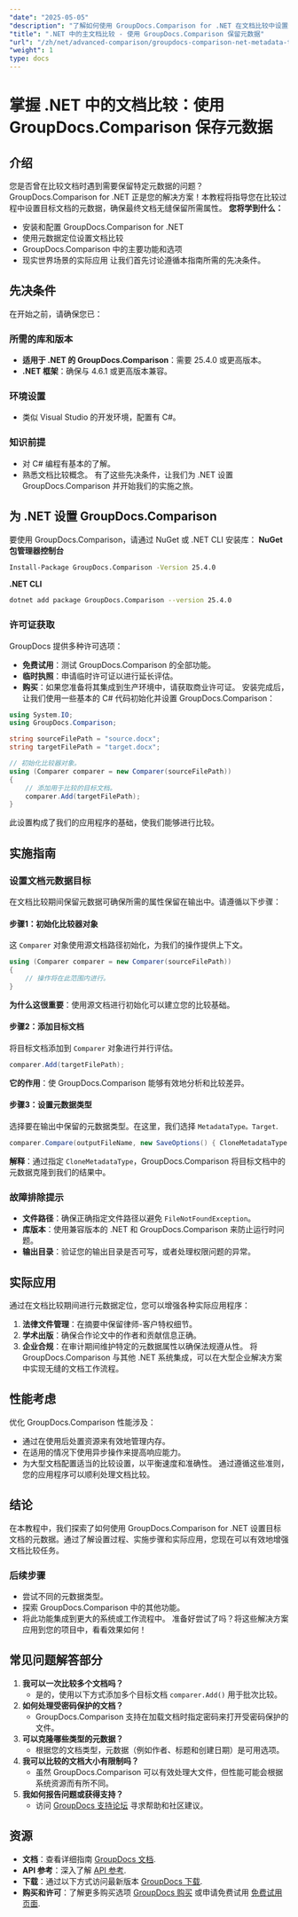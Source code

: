 ```yaml
---
"date": "2025-05-05"
"description": "了解如何使用 GroupDocs.Comparison for .NET 在文档比较中设置元数据目标。提升您的文档管理技能，并确保元数据的准确保存。"
"title": ".NET 中的主文档比较 - 使用 GroupDocs.Comparison 保留元数据"
"url": "/zh/net/advanced-comparison/groupdocs-comparison-net-metadata-target/"
"weight": 1
type: docs
---
```

# 掌握 .NET 中的文档比较：使用 GroupDocs.Comparison 保存元数据
## 介绍
您是否曾在比较文档时遇到需要保留特定元数据的问题？GroupDocs.Comparison for .NET 正是您的解决方案！本教程将指导您在比较过程中设置目标文档的元数据，确保最终文档无缝保留所需属性。
**您将学到什么：**
- 安装和配置 GroupDocs.Comparison for .NET
- 使用元数据定位设置文档比较
- GroupDocs.Comparison 中的主要功能和选项
- 现实世界场景的实际应用
让我们首先讨论遵循本指南所需的先决条件。
## 先决条件
在开始之前，请确保您已：
### 所需的库和版本
- **适用于 .NET 的 GroupDocs.Comparison**：需要 25.4.0 或更高版本。
- **.NET 框架**：确保与 4.6.1 或更高版本兼容。
### 环境设置
- 类似 Visual Studio 的开发环境，配置有 C#。
### 知识前提
- 对 C# 编程有基本的了解。
- 熟悉文档比较概念。
有了这些先决条件，让我们为 .NET 设置 GroupDocs.Comparison 并开始我们的实施之旅。
## 为 .NET 设置 GroupDocs.Comparison
要使用 GroupDocs.Comparison，请通过 NuGet 或 .NET CLI 安装库：
**NuGet 包管理器控制台**
```bash
Install-Package GroupDocs.Comparison -Version 25.4.0
```
**.NET CLI**
```bash
dotnet add package GroupDocs.Comparison --version 25.4.0
```
### 许可证获取
GroupDocs 提供多种许可选项：
- **免费试用**：测试 GroupDocs.Comparison 的全部功能。
- **临时执照**：申请临时许可证以进行延长评估。
- **购买**：如果您准备将其集成到生产环境中，请获取商业许可证。
安装完成后，让我们使用一些基本的 C# 代码初始化并设置 GroupDocs.Comparison：
```csharp
using System.IO;
using GroupDocs.Comparison;

string sourceFilePath = "source.docx";
string targetFilePath = "target.docx";

// 初始化比较器对象。
using (Comparer comparer = new Comparer(sourceFilePath))
{
    // 添加用于比较的目标文档。
    comparer.Add(targetFilePath);
}
```
此设置构成了我们的应用程序的基础，使我们能够进行比较。
## 实施指南
### 设置文档元数据目标
在文档比较期间保留元数据可确保所需的属性保留在输出中。请遵循以下步骤：
#### 步骤1：初始化比较器对象
这 `Comparer` 对象使用源文档路径初始化，为我们的操作提供上下文。
```csharp
using (Comparer comparer = new Comparer(sourceFilePath))
{
    // 操作将在此范围内进行。
}
```
**为什么这很重要**：使用源文档进行初始化可以建立您的比较基础。
#### 步骤2：添加目标文档
将目标文档添加到 `Comparer` 对象进行并行评估。
```csharp
comparer.Add(targetFilePath);
```
**它的作用**：使 GroupDocs.Comparison 能够有效地分析和比较差异。
#### 步骤3：设置元数据类型
选择要在输出中保留的元数据类型。在这里，我们选择 `MetadataType。Target`.
```csharp
comparer.Compare(outputFileName, new SaveOptions() { CloneMetadataType = MetadataType.Target });
```
**解释**：通过指定 `CloneMetadataType`，GroupDocs.Comparison 将目标文档中的元数据克隆到我们的结果中。
### 故障排除提示
- **文件路径**：确保正确指定文件路径以避免 `FileNotFoundException`。
- **库版本**：使用兼容版本的 .NET 和 GroupDocs.Comparison 来防止运行时问题。
- **输出目录**：验证您的输出目录是否可写，或者处理权限问题的异常。
## 实际应用
通过在文档比较期间进行元数据定位，您可以增强各种实际应用程序：
1. **法律文件管理**：在摘要中保留律师-客户特权细节。
2. **学术出版**：确保合作论文中的作者和贡献信息正确。
3. **企业合规**：在审计期间维护特定的元数据属性以确保法规遵从性。
将 GroupDocs.Comparison 与其他 .NET 系统集成，可以在大型企业解决方案中实现无缝的文档工作流程。
## 性能考虑
优化 GroupDocs.Comparison 性能涉及：
- 通过在使用后处置资源来有效地管理内存。
- 在适用的情况下使用异步操作来提高响应能力。
- 为大型文档配置适当的比较设置，以平衡速度和准确性。
通过遵循这些准则，您的应用程序可以顺利处理文档比较。
## 结论
在本教程中，我们探索了如何使用 GroupDocs.Comparison for .NET 设置目标文档的元数据。通过了解设置过程、实施步骤和实际应用，您现在可以有效地增强文档比较任务。
### 后续步骤
- 尝试不同的元数据类型。
- 探索 GroupDocs.Comparison 中的其他功能。
- 将此功能集成到更大的系统或工作流程中。
准备好尝试了吗？将这些解决方案应用到您的项目中，看看效果如何！
## 常见问题解答部分
1. **我可以一次比较多个文档吗？**
   - 是的，使用以下方式添加多个目标文档 `comparer.Add()` 用于批次比较。
2. **如何处理受密码保护的文档？**
   - GroupDocs.Comparison 支持在加载文档时指定密码来打开受密码保护的文件。
3. **可以克隆哪些类型的元数据？**
   - 根据您的文档类型，元数据（例如作者、标题和创建日期）是可用选项。
4. **我可以比较的文档大小有限制吗？**
   - 虽然 GroupDocs.Comparison 可以有效处理大文件，但性能可能会根据系统资源而有所不同。
5. **我如何报告问题或获得支持？**
   - 访问 [GroupDocs 支持论坛](https://forum.groupdocs.com/c/comparison) 寻求帮助和社区建议。
## 资源
- **文档**：查看详细指南 [GroupDocs 文档](https://docs。groupdocs.com/comparison/net/).
- **API 参考**：深入了解 [API 参考](https://reference。groupdocs.com/comparison/net/).
- **下载**：通过以下方式访问最新版本 [GroupDocs 下载](https://releases。groupdocs.com/comparison/net/).
- **购买和许可**：了解更多购买选项 [GroupDocs 购买](https://purchase.groupdocs.com/buy) 或申请免费试用 [免费试用页面](https://releases。groupdocs.com/comparison/net/).